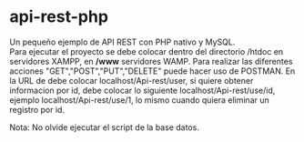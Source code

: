 # api-rest-php
Un pequeño ejemplo de API REST con PHP nativo y MySQL.<br/>
Para ejecutar el proyecto se debe colocar dentro del directorio /htdoc en servidores XAMPP, en <strong>/www</strong> servidores WAMP.
Para realizar las diferentes acciones "GET","POST","PUT","DELETE" puede hacer uso de POSTMAN.
En la URL de debe colocar localhost/Api-rest/user, si quiere obtener informacion por id, debe colocar lo siguiente localhost/Api-rest/use/id, ejemplo localhost/Api-rest/use/1,
lo mismo cuando quiera eliminar un registro por id.

Nota: No olvide ejecutar el script de la base datos.
